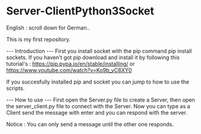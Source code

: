 # Server-ClientPython3Socket
English :
scroll down for German..

This is my first repository.

--- Introduction --- 
First you install socket with the pip command pip install sockets.
If you haven't got pip download and install it by following this tutorial's : https://pip.pypa.io/en/stable/installing/ or https://www.youtube.com/watch?v=Ko9b_vC6XY0 

If you succesfully installed pip and socket you can jump to how to use the scripts.

--- How to use ---
First open the Server.py file to create a Server, then open the server_client.py file to connect with the Server.
Now you can type as a Client send the message with enter and you can respond with the server.

Notice : You can only send a message until the other one responds.
